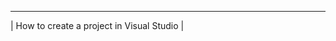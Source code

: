 -------------------------------------------------------------------
|     How to create a project in Visual Studio                  |
